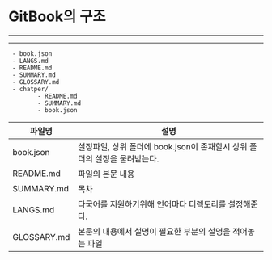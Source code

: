 # GitBook의 구조
***

***
     - book.json
     - LANGS.md
     - README.md
     - SUMMARY.md
     - GLOSSARY.md
     - chatper/
            - README.md
            - SUMMARY.md
            - book.json
    
|   파일명 |   설명  |
|----------|---------|
|   book.json   |   설정파일, 상위 폴더에 book.json이 존재할시 상위 폴더의 설정을 물려받는다.  |
|   README.md   |   파일의 본문 내용   |
|   SUMMARY.md  |   목차  |
|   LANGS.md    |   다국어를 지원하기위해 언어마다 디렉토리를 설정해준다.   |
|   GLOSSARY.md  |   본문의 내용에서 설명이 필요한 부분의 설명을 적어놓는 파일    |
